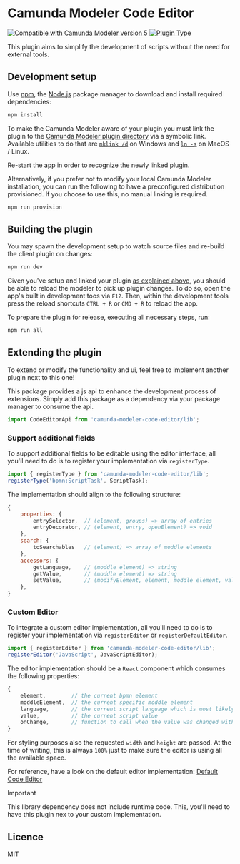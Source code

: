 # Camunda Modeler Code Editor

[![Compatible with Camunda Modeler version 5](https://img.shields.io/badge/Modeler_Version-5.0.0+-blue.svg)](#) [![Plugin Type](https://img.shields.io/badge/Plugin_Type-BPMN-orange.svg)](#)

This plugin aims to simplify the development of scripts without the need for external tools.

## Development setup

Use [npm](https://www.npmjs.com/), the [Node.js](https://nodejs.org/en/) package manager to download and install required dependencies:

```sh
npm install
```

To make the Camunda Modeler aware of your plugin you must link the plugin to the [Camunda Modeler plugin directory](https://github.com/camunda/camunda-modeler/tree/develop/docs/plugins#plugging-into-the-camunda-modeler) via a symbolic link.
Available utilities to do that are [`mklink /d`](https://docs.microsoft.com/en-us/windows-server/administration/windows-commands/mklink) on Windows and [`ln -s`](https://linux.die.net/man/1/ln) on MacOS / Linux.

Re-start the app in order to recognize the newly linked plugin.

Alternatively, if you prefer not to modify your local Camunda Modeler installation, you can run the following to have a preconfigured distribution provisioned. If you choose to use this, no manual linking is required.

```sh
npm run provision
```

## Building the plugin

You may spawn the development setup to watch source files and re-build the client plugin on changes:

```sh
npm run dev
```

Given you've setup and linked your plugin [as explained above](#development-setup), you should be able to reload the modeler to pick up plugin changes. To do so, open the app's built in development toos via `F12`. Then, within the development tools press the reload shortcuts `CTRL + R` or `CMD + R` to reload the app.

To prepare the plugin for release, executing all necessary steps, run:

```sh
npm run all
```

## Extending the plugin

To extend or modify the functionality and ui, feel free to implement another plugin next to this one!

This package provides a js api to enhance the development process of extensions. Simply add this package as a dependency via your package manager to consume the api.

```js
import CodeEditorApi from 'camunda-modeler-code-editor/lib';
```

### Support additional fields

To support additional fields to be editable using the editor interface, all you'll need to do is to register your implementation via `registerType`.

```js
import { registerType } from 'camunda-modeler-code-editor/lib';
registerType('bpmn:ScriptTask', ScriptTask); 
```

The implementation should align to the following structure:

```js
{
    properties: {
        entrySelector,  // (element, groups) => array of entries
        entryDecorator, // (element, entry, openElement) => void
    },
    search: {
        toSearchables   // (element) => array of moddle elements
    },
    accessors: {
        getLanguage,    // (moddle element) => string
        getValue,       // (moddle element) => string
        setValue,       // (modifyElement, element, moddle element, value) => void
    },
}
```

### Custom Editor

To integrate a custom editor implementation, all you'll need to do is to register your implementation via `registerEditor` or `registerDefaultEditor`.

```js
import { registerEditor } from 'camunda-modeler-code-editor/lib';
registerEditor('JavaScript', JavaScriptEditor);
```

The editor implementation should be a `React` component which consumes the following properties:

```js
{
    element,        // the current bpmn element
    moddleElement,  // the current specific moddle element
    language,       // the current script language which is most likely only important for editors that support multiple
    value,          // the current script value
    onChange,       // function to call when the value was changed within the editor
}
```

For styling purposes also the requested `width` and `height` are passed. At the time of writing, this is always `100%` just to make sure the editor is using all the available space.

For reference, have a look on the default editor implementation: [Default Code Editor](./client/components/DefaultCodeEditor.js)

> [!IMPORTANT]
> This library dependency does not include runtime code. This, you'll need to have this plugin nex to your custom implementation.

## Licence

MIT
